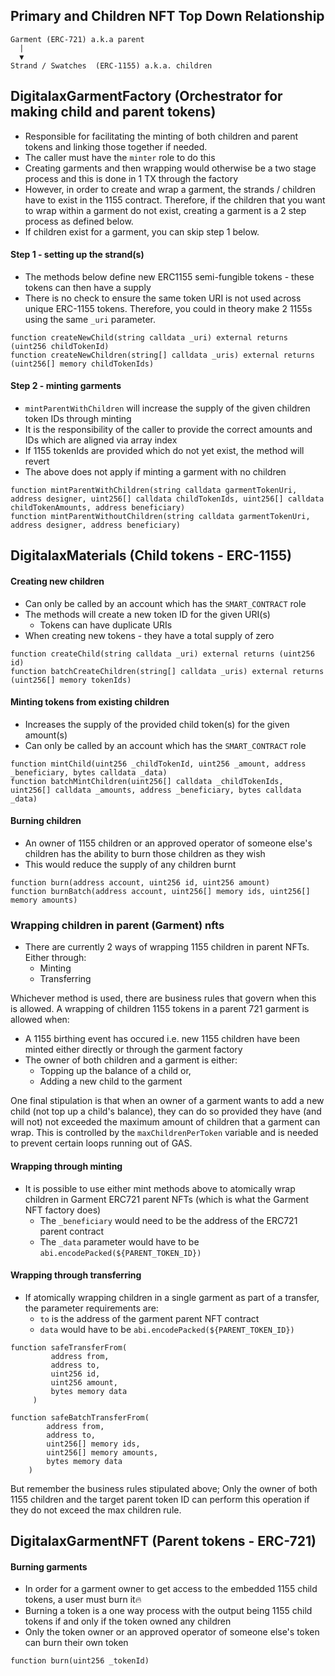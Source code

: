 ## Primary and Children NFT Top Down Relationship

```
Garment (ERC-721) a.k.a parent
  |
  ▼
Strand / Swatches  (ERC-1155) a.k.a. children
```

## DigitalaxGarmentFactory (Orchestrator for making child and parent tokens)

* Responsible for facilitating the minting of both children and parent tokens and linking those together if needed.
* The caller must have the `minter` role to do this
* Creating garments and then wrapping would otherwise be a two stage process and this is done in 1 TX through the factory
* However, in order to create and wrap a garment, the strands / children have to exist in the 1155 contract. Therefore, if the children that you want to wrap within a garment do not exist, creating a garment is a 2 step process as defined below.
* If children exist for a garment, you can skip step 1 below. 

#### Step 1 - setting up the strand(s)

* The methods below define new ERC1155 semi-fungible tokens - these tokens can then have a supply
* There is no check to ensure the same token URI is not used across unique ERC-1155 tokens. Therefore, you could in theory make 2 1155s using the same `_uri` parameter.

```solidity
function createNewChild(string calldata _uri) external returns (uint256 childTokenId)
function createNewChildren(string[] calldata _uris) external returns (uint256[] memory childTokenIds)
```

#### Step 2 - minting garments 

* `mintParentWithChildren` will increase the supply of the given children token IDs through minting
* It is the responsibility of the caller to provide the correct amounts and IDs which are aligned via array index 
* If 1155 tokenIds are provided which do not yet exist, the method will revert
* The above does not apply if minting a garment with no children

```solidity
function mintParentWithChildren(string calldata garmentTokenUri, address designer, uint256[] calldata childTokenIds, uint256[] calldata childTokenAmounts, address beneficiary)
function mintParentWithoutChildren(string calldata garmentTokenUri, address designer, address beneficiary)
```

## DigitalaxMaterials (Child tokens - ERC-1155)

#### Creating new children

* Can only be called by an account which has the `SMART_CONTRACT` role
* The methods will create a new token ID for the given URI(s)
    * Tokens can have duplicate URIs
* When creating new tokens - they have a total supply of zero

```solidity
function createChild(string calldata _uri) external returns (uint256 id)
function batchCreateChildren(string[] calldata _uris) external returns (uint256[] memory tokenIds)
```

#### Minting tokens from existing children 

* Increases the supply of the provided child token(s) for the given amount(s)
* Can only be called by an account which has the `SMART_CONTRACT` role

```solidity
function mintChild(uint256 _childTokenId, uint256 _amount, address _beneficiary, bytes calldata _data)
function batchMintChildren(uint256[] calldata _childTokenIds, uint256[] calldata _amounts, address _beneficiary, bytes calldata _data)
```

#### Burning children

* An owner of 1155 children or an approved operator of someone else's children has the ability to burn those children as they wish
* This would reduce the supply of any children burnt

```solidity
function burn(address account, uint256 id, uint256 amount)
function burnBatch(address account, uint256[] memory ids, uint256[] memory amounts)
``` 

### Wrapping children in parent (Garment) nfts

* There are currently 2 ways of wrapping 1155 children in parent NFTs. Either through:
    * Minting
    * Transferring

Whichever method is used, there are business rules that govern when this is allowed. A wrapping of children 1155 tokens in a parent 721 garment is allowed when:
* A 1155 birthing event has occured i.e. new 1155 children have been minted either directly or through the garment factory
* The owner of both children and a garment is either:
    * Topping up the balance of a child or,
    * Adding a new child to the garment
    
One final stipulation is that when an owner of a garment wants to add a new child (not top up a child's balance), they can do so provided they have (and will not) not exceeded the maximum amount of children that a garment can wrap. This is controlled by the `maxChildrenPerToken` variable and is needed to prevent certain loops running out of GAS. 

#### Wrapping through minting

* It is possible to use either mint methods above to atomically wrap children in Garment ERC721 parent NFTs (which is what the Garment NFT factory does)
    * The `_beneficiary` would need to be the address of the ERC721 parent contract
    * The `_data` parameter would have to be `abi.encodePacked(${PARENT_TOKEN_ID})`

#### Wrapping through transferring

* If atomically wrapping children in a single garment as part of a transfer, the parameter requirements are:
    * `to` is the address of the garment parent NFT contract
    * `data` would have to be `abi.encodePacked(${PARENT_TOKEN_ID})`

```
function safeTransferFrom(
         address from,
         address to,
         uint256 id,
         uint256 amount,
         bytes memory data
     )

function safeBatchTransferFrom(
        address from,
        address to,
        uint256[] memory ids,
        uint256[] memory amounts,
        bytes memory data
    )
```

But remember the business rules stipulated above; Only the owner of both 1155 children and the target parent token ID can perform this operation if they do not exceed the max children rule.

## DigitalaxGarmentNFT (Parent tokens - ERC-721)

#### Burning garments 

* In order for a garment owner to get access to the embedded 1155 child tokens, a user must burn it🔥 
* Burning a token is a one way process with the output being 1155 child tokens if and only if the token owned any children
* Only the token owner or an approved operator of someone else's token can burn their own token

```solidity
function burn(uint256 _tokenId)
```
